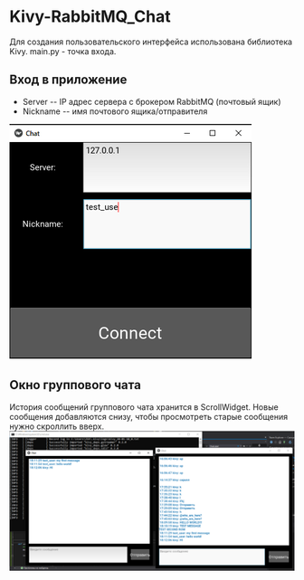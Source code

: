 # Kivy-RabbitMQ_Chat
Для создания пользовательского интерфейса использована библиотека Kivy.
main.py - точка входа.
## Вход в приложение
  - Server -- IP адрес сервера с брокером RabbitMQ (почтовый ящик)
  - Nickname -- имя почтового ящика/отправителя 
  
![alt text](Screenshots/login2.png "Окно входа")

## Окно группового чата
История сообщений группового чата хранится в ScrollWidget. Новые сообщения добавляются снизу, чтобы просмотреть старые сообщения нужно скроллить вверх.
![alt text](Screenshots/Test_chat.png "Окно группового чата")
